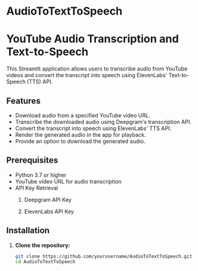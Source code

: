 # AudioToTextToSpeech

# YouTube Audio Transcription and Text-to-Speech

This Streamlit application allows users to transcribe audio from YouTube videos and convert the transcript into speech using ElevenLabs' Text-to-Speech (TTS) API.

## Features
- Download audio from a specified YouTube video URL.
- Transcribe the downloaded audio using Deepgram's transcription API.
- Convert the transcript into speech using ElevenLabs' TTS API.
- Render the generated audio in the app for playback.
- Provide an option to download the generated audio.

## Prerequisites

- Python 3.7 or higher
- YouTube video URL for audio transcription
- API Key Retrieval
   1. Deepgram API Key
   
   2. ElevenLabs API Key


## Installation

1. **Clone the repository:**
   ```bash
   git clone https://github.com/yourusername/AudioToTextToSpeech.git
   cd AudioToTextToSpeech
